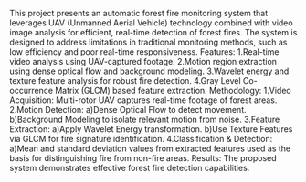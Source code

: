 This project presents an automatic forest fire monitoring system that leverages UAV (Unmanned Aerial Vehicle) technology combined with video image analysis for efficient, real-time detection of forest fires. The system is designed to address limitations in traditional monitoring methods, such as low efficiency and poor real-time responsiveness.
Features:
  1.Real-time video analysis using UAV-captured footage.
  2.Motion region extraction using dense optical flow and background modeling.
  3.Wavelet energy and texture feature analysis for robust fire detection.
  4.Gray Level Co-occurrence Matrix (GLCM) based feature extraction. 
Methodology:
  1.Video Acquisition: Multi-rotor UAV captures real-time footage of forest areas.
  2.Motion Detection:
       a)Dense Optical Flow to detect movement.
       b)Background Modeling to isolate relevant motion from noise.
  3.Feature Extraction:
       a)Apply Wavelet Energy transformation.
       b)Use Texture Features via GLCM for fire signature identification.
  4.Classification & Detection:
       a)Mean and standard deviation values from extracted features used as the basis for distinguishing fire from non-fire areas.
Results:
  The proposed system demonstrates effective forest fire detection capabilities.

